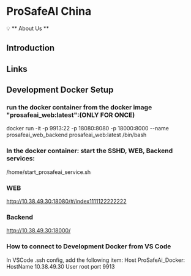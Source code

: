 # ProSafeAI China


💡 ** About Us **



## Introduction


## Links



## Development Docker Setup
### run the docker container from the docker image "prosafeai_web:latest":(ONLY FOR ONCE)
docker run -it -p 9913:22 -p 18080:8080 -p 18000:8000 --name prosafeai_web_backend prosafeai_web:latest /bin/bash

### In the docker container: start the SSHD, WEB, Backend services:
/home/start_prosafeai_service.sh

### WEB
http://10.38.49.30:18080/#/index1111122222222

### Backend
http://10.38.49.30:18000/

### How to connect to Development Docker from VS Code
In VSCode .ssh config, add the following item:
Host ProSafeAi_Docker:
    HostName 10.38.49.30
    User root
    port 9913
